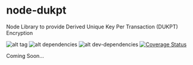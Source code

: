 # node-dukpt

Node Library to provide Derived Unique Key Per Transaction (DUKPT) Encryption 

![alt tag](https://api.travis-ci.org/dpjayasekara/node-dukpt.png?branch=master) ![alt dependencies](https://david-dm.org/dpjayasekara/node-dukpt.svg) ![alt dev-dependencies](https://david-dm.org/dpjayasekara/node-dukpt/dev-status.svg) [![Coverage Status](https://coveralls.io/repos/github/dpjayasekara/node-dukpt/badge.svg)](https://coveralls.io/github/dpjayasekara/node-dukpt)

Coming Soon...
